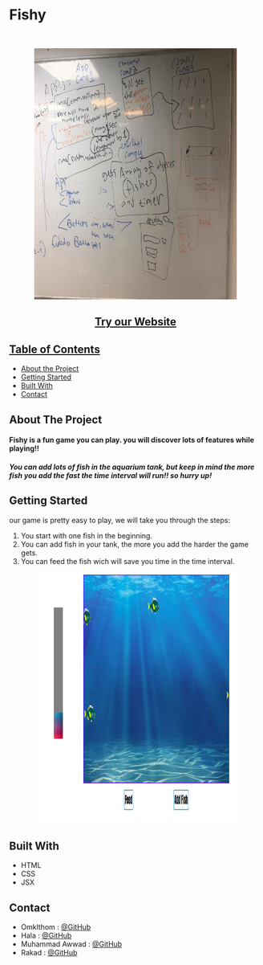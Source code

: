 # Fishy

<br />

<p align = "center">
  <img src= 'https://github.com/WebAhead7/fishy/blob/main/public/images/WhatsApp%20Image%202020-11-24%20at%205.50.14%20PM%20(3).jpeg' width="80%" height="500" />
</p>
  <h2 align="center"><a href='https://sharp-hodgkin-44bdaa.netlify.app/'/>Try our Website</h2>

<!-- TABLE OF CONTENTS -->

## Table of Contents

- [About the Project](#about-the-project)
- [Getting Started](#getting-started)
- [Built With](#built-with)
- [Contact](#contact)

<!-- ABOUT THE PROJECT -->

## About The Project
#### Fishy is a fun game you can play. you will discover lots of features while playing!! 
##### You can add lots of fish in the aquarium tank, but keep in mind the more fish you add the fast the time interval will run!! so hurry up!



<!-- GETTING STARTED -->

## Getting Started
our game is pretty easy to play, we will take you through the steps:
1. You start with one fish in the beginning.
2. You can add fish in your tank, the more you add the harder the game gets.
3. You can feed the fish wich will save you time in the time interval.


<p align = "center">
  <img src= 'https://github.com/WebAhead7/fishy/blob/main/public/images/screenshotpng' width="80%" height="500" />
</p>



## Built With

- HTML
- CSS
- JSX

<!-- CONTACT -->

## Contact

- Omklthom : [@GitHub](https://github.com/OmklthomAmara)
- Hala : [@GitHub](https://github.com/halaassaly)
- Muhammad Awwad : [@GitHub](https://github.com/muhammadawwad9)
- Rakad : [@GitHub](https://github.com/rakad-kh)
